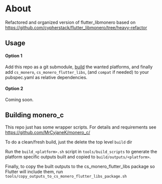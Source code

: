 # About
Refactored and organized version of flutter_libmonero based on https://github.com/cypherstack/flutter_libmonero/tree/heavy-refactor

## Usage
#### Option 1
Add this repo as a git submodule, [build](https://github.com/cypherstack/cs_monero/README.md#building-monero_c) the wanted platforms, and finally add `cs_monero`, `cs_monero_flutter_libs`, (and `compat` if needed) to your pubspec.yaml as relative dependencies.

#### Option 2
Coming soon.


## Building monero_c

This repo just has some wrapper scripts. For details and requirements see https://github.com/MrCyjaneK/monero_c/

To do a clean/fresh build, just the delete the top level `build` dir

Run the `build_<platform>.sh` script in `tools/build_scripts` to generate the platform specific outputs built and copied to `build/outputs/<platform>`.

Finally, to copy the built outputs to the cs_monero_flutter_libs package so Flutter will include them, run `tools/copy_outputs_to_cs_monero_flutter_libs_package.sh`
